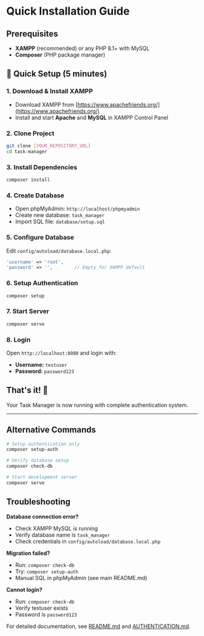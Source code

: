 # Quick Installation Guide

## Prerequisites

- **XAMPP** (recommended) or any PHP 8.1+ with MySQL
- **Composer** (PHP package manager)

## 🚀 Quick Setup (5 minutes)

### 1. Download & Install XAMPP
- Download XAMPP from [https://www.apachefriends.org/](https://www.apachefriends.org/)
- Install and start **Apache** and **MySQL** in XAMPP Control Panel

### 2. Clone Project
```bash
git clone [YOUR_REPOSITORY_URL]
cd task-manager
```

### 3. Install Dependencies
```bash
composer install
```

### 4. Create Database
- Open phpMyAdmin: `http://localhost/phpmyadmin`
- Create new database: `task_manager`
- Import SQL file: `database/setup.sql`

### 5. Configure Database
Edit `config/autoload/database.local.php`:
```php
'username' => 'root',
'password' => '',        // Empty for XAMPP default
```

### 6. Setup Authentication
```bash
composer setup
```

### 7. Start Server
```bash
composer serve
```

### 8. Login
Open `http://localhost:8080` and login with:
- **Username:** `testuser`
- **Password:** `password123`

## That's it! 🎉

Your Task Manager is now running with complete authentication system.

---

## Alternative Commands

```bash
# Setup authentication only
composer setup-auth

# Verify database setup
composer check-db

# Start development server
composer serve
```

## Troubleshooting

**Database connection error?**
- Check XAMPP MySQL is running
- Verify database name is `task_manager`
- Check credentials in `config/autoload/database.local.php`

**Migration failed?**
- Run: `composer check-db`
- Try: `composer setup-auth`
- Manual SQL in phpMyAdmin (see main README.md)

**Cannot login?**
- Run: `composer check-db`
- Verify testuser exists
- Password is `password123`

For detailed documentation, see [README.md](README.md) and [AUTHENTICATION.md](AUTHENTICATION.md).